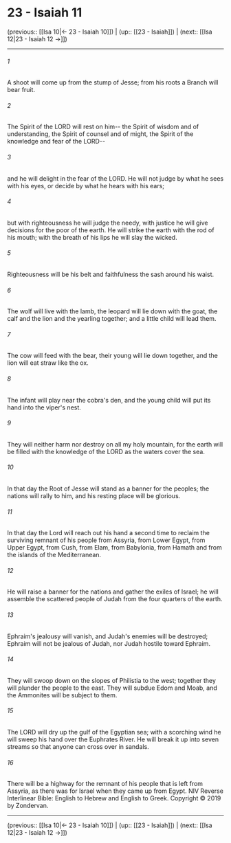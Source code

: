 # 23 - Isaiah 11

(previous:: [[Isa 10|← 23 - Isaiah 10]]) | (up:: [[23 - Isaiah]]) | (next:: [[Isa 12|23 - Isaiah 12 →]])

***


###### 1 
A shoot will come up from the stump of Jesse; from his roots a Branch will bear fruit. 

###### 2 
The Spirit of the LORD will rest on him-- the Spirit of wisdom and of understanding, the Spirit of counsel and of might, the Spirit of the knowledge and fear of the LORD-- 

###### 3 
and he will delight in the fear of the LORD. He will not judge by what he sees with his eyes, or decide by what he hears with his ears; 

###### 4 
but with righteousness he will judge the needy, with justice he will give decisions for the poor of the earth. He will strike the earth with the rod of his mouth; with the breath of his lips he will slay the wicked. 

###### 5 
Righteousness will be his belt and faithfulness the sash around his waist. 

###### 6 
The wolf will live with the lamb, the leopard will lie down with the goat, the calf and the lion and the yearling together; and a little child will lead them. 

###### 7 
The cow will feed with the bear, their young will lie down together, and the lion will eat straw like the ox. 

###### 8 
The infant will play near the cobra's den, and the young child will put its hand into the viper's nest. 

###### 9 
They will neither harm nor destroy on all my holy mountain, for the earth will be filled with the knowledge of the LORD as the waters cover the sea. 

###### 10 
In that day the Root of Jesse will stand as a banner for the peoples; the nations will rally to him, and his resting place will be glorious. 

###### 11 
In that day the Lord will reach out his hand a second time to reclaim the surviving remnant of his people from Assyria, from Lower Egypt, from Upper Egypt, from Cush, from Elam, from Babylonia, from Hamath and from the islands of the Mediterranean. 

###### 12 
He will raise a banner for the nations and gather the exiles of Israel; he will assemble the scattered people of Judah from the four quarters of the earth. 

###### 13 
Ephraim's jealousy will vanish, and Judah's enemies will be destroyed; Ephraim will not be jealous of Judah, nor Judah hostile toward Ephraim. 

###### 14 
They will swoop down on the slopes of Philistia to the west; together they will plunder the people to the east. They will subdue Edom and Moab, and the Ammonites will be subject to them. 

###### 15 
The LORD will dry up the gulf of the Egyptian sea; with a scorching wind he will sweep his hand over the Euphrates River. He will break it up into seven streams so that anyone can cross over in sandals. 

###### 16 
There will be a highway for the remnant of his people that is left from Assyria, as there was for Israel when they came up from Egypt. NIV Reverse Interlinear Bible: English to Hebrew and English to Greek. Copyright © 2019 by Zondervan.

***

(previous:: [[Isa 10|← 23 - Isaiah 10]]) | (up:: [[23 - Isaiah]]) | (next:: [[Isa 12|23 - Isaiah 12 →]])

